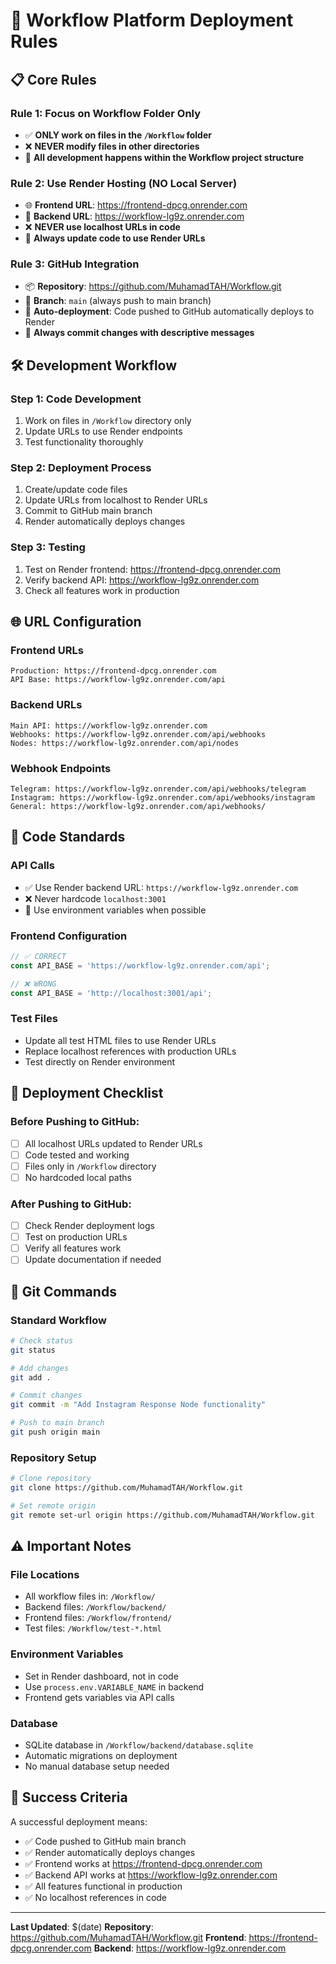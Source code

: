 # 🚀 Workflow Platform Deployment Rules

## 📋 **Core Rules**

### **Rule 1: Focus on Workflow Folder Only**
- ✅ **ONLY work on files in the `/Workflow` folder**
- ❌ **NEVER modify files in other directories**
- 🎯 **All development happens within the Workflow project structure**

### **Rule 2: Use Render Hosting (NO Local Server)**
- 🌐 **Frontend URL**: https://frontend-dpcg.onrender.com
- 🔧 **Backend URL**: https://workflow-lg9z.onrender.com
- ❌ **NEVER use localhost URLs in code**
- 🔄 **Always update code to use Render URLs**

### **Rule 3: GitHub Integration**
- 📦 **Repository**: https://github.com/MuhamadTAH/Workflow.git
- 🌳 **Branch**: `main` (always push to main branch)
- 💾 **Auto-deployment**: Code pushed to GitHub automatically deploys to Render
- 📝 **Always commit changes with descriptive messages**

## 🛠️ **Development Workflow**

### **Step 1: Code Development**
1. Work on files in `/Workflow` directory only
2. Update URLs to use Render endpoints
3. Test functionality thoroughly

### **Step 2: Deployment Process**
1. Create/update code files
2. Update URLs from localhost to Render URLs
3. Commit to GitHub main branch
4. Render automatically deploys changes

### **Step 3: Testing**
1. Test on Render frontend: https://frontend-dpcg.onrender.com
2. Verify backend API: https://workflow-lg9z.onrender.com
3. Check all features work in production

## 🌐 **URL Configuration**

### **Frontend URLs**
```
Production: https://frontend-dpcg.onrender.com
API Base: https://workflow-lg9z.onrender.com/api
```

### **Backend URLs**
```
Main API: https://workflow-lg9z.onrender.com
Webhooks: https://workflow-lg9z.onrender.com/api/webhooks
Nodes: https://workflow-lg9z.onrender.com/api/nodes
```

### **Webhook Endpoints**
```
Telegram: https://workflow-lg9z.onrender.com/api/webhooks/telegram
Instagram: https://workflow-lg9z.onrender.com/api/webhooks/instagram
General: https://workflow-lg9z.onrender.com/api/webhooks/
```

## 📝 **Code Standards**

### **API Calls**
- ✅ Use Render backend URL: `https://workflow-lg9z.onrender.com`
- ❌ Never hardcode `localhost:3001`
- 🔧 Use environment variables when possible

### **Frontend Configuration**
```javascript
// ✅ CORRECT
const API_BASE = 'https://workflow-lg9z.onrender.com/api';

// ❌ WRONG
const API_BASE = 'http://localhost:3001/api';
```

### **Test Files**
- Update all test HTML files to use Render URLs
- Replace localhost references with production URLs
- Test directly on Render environment

## 🚀 **Deployment Checklist**

### **Before Pushing to GitHub:**
- [ ] All localhost URLs updated to Render URLs
- [ ] Code tested and working
- [ ] Files only in `/Workflow` directory
- [ ] No hardcoded local paths

### **After Pushing to GitHub:**
- [ ] Check Render deployment logs
- [ ] Test on production URLs
- [ ] Verify all features work
- [ ] Update documentation if needed

## 🔄 **Git Commands**

### **Standard Workflow**
```bash
# Check status
git status

# Add changes
git add .

# Commit changes
git commit -m "Add Instagram Response Node functionality"

# Push to main branch
git push origin main
```

### **Repository Setup**
```bash
# Clone repository
git clone https://github.com/MuhamadTAH/Workflow.git

# Set remote origin
git remote set-url origin https://github.com/MuhamadTAH/Workflow.git
```

## ⚠️ **Important Notes**

### **File Locations**
- All workflow files in: `/Workflow/`
- Backend files: `/Workflow/backend/`
- Frontend files: `/Workflow/frontend/`
- Test files: `/Workflow/test-*.html`

### **Environment Variables**
- Set in Render dashboard, not in code
- Use `process.env.VARIABLE_NAME` in backend
- Frontend gets variables via API calls

### **Database**
- SQLite database in `/Workflow/backend/database.sqlite`
- Automatic migrations on deployment
- No manual database setup needed

## 🎯 **Success Criteria**

A successful deployment means:
- ✅ Code pushed to GitHub main branch
- ✅ Render automatically deploys changes
- ✅ Frontend works at https://frontend-dpcg.onrender.com
- ✅ Backend API works at https://workflow-lg9z.onrender.com
- ✅ All features functional in production
- ✅ No localhost references in code

---

**Last Updated**: $(date)
**Repository**: https://github.com/MuhamadTAH/Workflow.git
**Frontend**: https://frontend-dpcg.onrender.com
**Backend**: https://workflow-lg9z.onrender.com